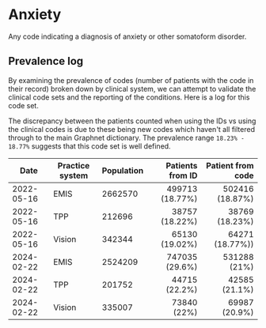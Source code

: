 # Anxiety

Any code indicating a diagnosis of anxiety or other somatoform disorder.

## Prevalence log

By examining the prevalence of codes (number of patients with the code in their record) broken down by clinical system, we can attempt to validate the clinical code sets and the reporting of the conditions. Here is a log for this code set.

The discrepancy between the patients counted when using the IDs vs using the clinical codes is due to these being new codes which haven't all filtered through to the main Graphnet dictionary. The prevalence range `18.23% - 18.77%` suggests that this code set is well defined.

| Date        | Practice system | Population | Patients from ID | Patient from code |
| ----------- | --------------- | ---------- | ---------------: | ----------------: |
| 2022-05-16  | EMIS            | 2662570    |  499713 (18.77%) |   502416 (18.87%) |
| 2022-05-16  | TPP             | 212696     |   38757 (18.22%) |    38769 (18.23%) |
| 2022-05-16  | Vision          | 342344     |   65130 (19.02%) |    64271 (18.77%)) |
| 2024-02-22 | EMIS | 2524209 | 747035 (29.6%) | 531288 (21%) | 
| 2024-02-22 | TPP | 201752 | 44715 (22.2%) | 42585 (21.1%) | 
| 2024-02-22 | Vision | 335007 | 73840 (22%) | 69987 (20.9%) | 